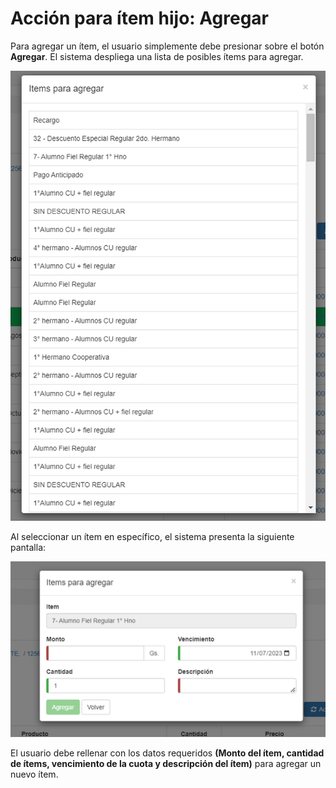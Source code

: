 # Acción para ítem hijo: Agregar

Para agregar un ítem, el usuario simplemente debe presionar sobre el botón __Agregar__. El sistema despliega una lista de posibles ítems para agregar. 

![Items agregar](./img/agregar.png)

Al seleccionar un ítem en específico, el sistema presenta la siguiente pantalla:

![Items detallar](./img/agregar_item.png)

El usuario debe rellenar con los datos requeridos __(Monto del ítem, cantidad de ítems, vencimiento de la cuota y descripción del ítem)__ para agregar un nuevo ítem. 